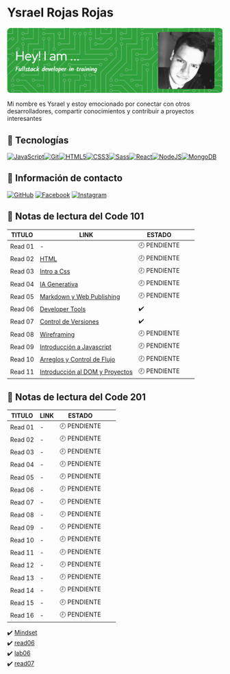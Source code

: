 # Ysrael Rojas Rojas

![Banner](./images/github-header-image-2.png)

Mi nombre es Ysrael y estoy emocionado por conectar con otros desarrolladores, compartir conocimientos y contribuir a proyectos interesantes

## 💎 Tecnologías

<p align="left">
<a href="https://developer.mozilla.org/en-US/docs/Web/JavaScript" target="_blank" rel="noreferrer"><img src="https://raw.githubusercontent.com/danielcranney/readme-generator/main/public/icons/skills/javascript-colored.svg" width="36" height="36" alt="JavaScript" /></a><a href="https://git-scm.com/" target="_blank" rel="noreferrer"><img src="https://raw.githubusercontent.com/danielcranney/readme-generator/main/public/icons/skills/git-colored.svg" width="36" height="36" alt="Git" /></a><a href="https://developer.mozilla.org/en-US/docs/Glossary/HTML5" target="_blank" rel="noreferrer"><img src="https://raw.githubusercontent.com/danielcranney/readme-generator/main/public/icons/skills/html5-colored.svg" width="36" height="36" alt="HTML5" /></a><a href="https://www.w3.org/TR/CSS/#css" target="_blank" rel="noreferrer"><img src="https://raw.githubusercontent.com/danielcranney/readme-generator/main/public/icons/skills/css3-colored.svg" width="36" height="36" alt="CSS3" /></a><a href="https://sass-lang.com/" target="_blank" rel="noreferrer"><img src="https://raw.githubusercontent.com/danielcranney/readme-generator/main/public/icons/skills/sass-colored.svg" width="36" height="36" alt="Sass" /></a><a href="https://reactjs.org/" target="_blank" rel="noreferrer"><img src="https://raw.githubusercontent.com/danielcranney/readme-generator/main/public/icons/skills/react-colored.svg" width="36" height="36" alt="React" /></a><a href="https://nodejs.org/en/" target="_blank" rel="noreferrer"><img src="https://raw.githubusercontent.com/danielcranney/readme-generator/main/public/icons/skills/nodejs-colored.svg" width="36" height="36" alt="NodeJS" /></a><a href="https://www.mongodb.com/" target="_blank" rel="noreferrer"><img src="https://raw.githubusercontent.com/danielcranney/readme-generator/main/public/icons/skills/mongodb-colored.svg" width="36" height="36" alt="MongoDB" /></a>
</p>

## 📰 Información de contacto

[![GitHub](https://img.shields.io/badge/github-%23121011.svg?style=for-the-badge&logo=github&logoColor=white)](https://github.com/ysrael-rojas)
[![Facebook](https://img.shields.io/badge/Facebook-%231877F2.svg?style=for-the-badge&logo=Facebook&logoColor=white)](https://www.facebook.com/ysrael.rojasrojas)
[![Instagram](https://img.shields.io/badge/Instagram-%23E4405F.svg?style=for-the-badge&logo=Instagram&logoColor=white)](https://instagram.com/ysraelrojas)

## 📝 Notas de lectura del Code 101

| TITULO  | LINK                                           | ESTADO       |   |   |
|---------|------------------------------------------------|--------------|---|---|
| Read 01 | -                                              | 🕗 PENDIENTE |   |   |
| Read 02 | [HTML](./read01.md)                            | 🕗 PENDIENTE |   |   |
| Read 03 | [Intro a Css](./read03.md)                     | 🕗 PENDIENTE |   |   |
| Read 04 | [IA Generativa](./read04.md)                   | 🕗 PENDIENTE |   |   |
| Read 05 | [Markdown y Web Publishing](./read05.md)       | 🕗 PENDIENTE |   |   |
| Read 06 | [Developer Tools](./read06.md)                 |       ✔️     |   |   |
| Read 07 | [Control de Versiones](./read07.md)            |       ✔️     |   |   |
| Read 08 | [Wireframing](./read08.md)                     | 🕗 PENDIENTE |   |   |
| Read 09 | [Introducción a Javascript](./read09.md)       | 🕗 PENDIENTE |   |   |
| Read 10 | [Arreglos y Control de Flujo](./read10.md)     | 🕗 PENDIENTE |   |   |
| Read 11 | [Introducción al DOM y Proyectos](./read11.md) | 🕗 PENDIENTE |   |   |

## 📝 Notas de lectura del Code 201

| TITULO  | LINK                                           | ESTADO       |   |   |
|---------|------------------------------------------------|--------------|---|---|
| Read 01 | -                                              | 🕗 PENDIENTE |   |   |
| Read 02 | -                                              | 🕗 PENDIENTE |   |   |
| Read 03 | -                                              | 🕗 PENDIENTE |   |   |
| Read 04 | -                                              | 🕗 PENDIENTE |   |   |
| Read 05 | -                                              | 🕗 PENDIENTE |   |   |
| Read 06 | -                                              | 🕗 PENDIENTE |   |   |
| Read 07 | -                                              | 🕗 PENDIENTE |   |   |
| Read 08 | -                                              | 🕗 PENDIENTE |   |   |
| Read 09 | -                                              | 🕗 PENDIENTE |   |   |
| Read 10 | -                                              | 🕗 PENDIENTE |   |   |
| Read 11 | -                                              | 🕗 PENDIENTE |   |   |
| Read 12 | -                                              | 🕗 PENDIENTE |   |   |
| Read 13 | -                                              | 🕗 PENDIENTE |   |   |
| Read 14 | -                                              | 🕗 PENDIENTE |   |   |
| Read 15 | -                                              | 🕗 PENDIENTE |   |   |
| Read 16 | -                                              | 🕗 PENDIENTE |   |   |

✔️ [Mindset](./mindset.md) \
✔️ [read06](./read06.md) \
✔️ [lab06](./lab06.md) \
✔️ [read07](./read07.md)
